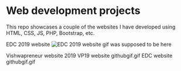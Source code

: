 Web development projects 
============

This repo showcases a couple of the websites I have developed using HTML, CSS, JS, PHP, Bootstrap, etc. 

EDC 2019 website 
![EDC 2019 website gif was supposed to be here](https://github.com/sidsamgithub/websites/blob/main/EDC%20website%20githubgif.gif "EDC 2019 website")


Vishwapreneur website 2019
VP19 website githubgif.gif
EDC website githubgif.gif
